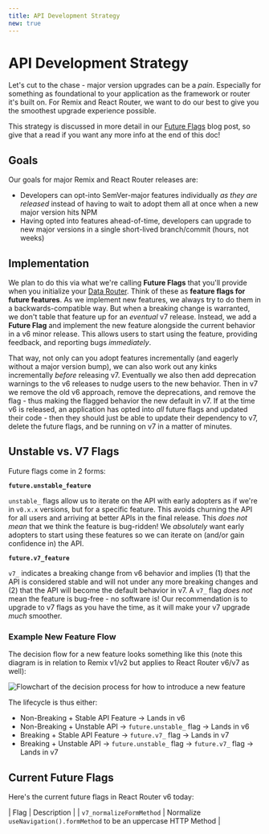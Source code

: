 ```yaml
---
title: API Development Strategy
new: true
---
```


# API Development Strategy

Let's cut to the chase - major version upgrades can be a _pain_. Especially for something as foundational to your application as the framework or router it's built on. For Remix and React Router, we want to do our best to give you the smoothest upgrade experience possible.

<docs-info>This strategy is discussed in more detail in our [Future Flags][future-flags-blog-post] blog post, so give that a read if you want any more info at the end of this doc!</docs-info>

## Goals

Our goals for major Remix and React Router releases are:

- Developers can opt-into SemVer-major features individually _as they are released_ instead of having to wait to adopt them all at once when a new major version hits NPM
- Having opted into features ahead-of-time, developers can upgrade to new major versions in a single short-lived branch/commit (hours, not weeks)

## Implementation

We plan to do this via what we're calling **Future Flags** that you'll provide when you initialize your [Data Router][picking-a-router]. Think of these as **feature flags for future features**. As we implement new features, we always try to do them in a backwards-compatible way. But when a breaking change is warranted, we don't table that feature up for an _eventual_ v7 release. Instead, we add a **Future Flag** and implement the new feature alongside the current behavior in a v6 minor release. This allows users to start using the feature, providing feedback, and reporting bugs _immediately_.

That way, not only can you adopt features incrementally (and eagerly without a major version bump), we can also work out any kinks incrementally _before_ releasing v7. Eventually we also then add deprecation warnings to the v6 releases to nudge users to the new behavior. Then in v7 we remove the old v6 approach, remove the deprecations, and remove the flag - thus making the flagged behavior the new default in v7. If at the time v6 is released, an application has opted into _all_ future flags and updated their code - then they should just be able to update their dependency to v7, delete the future flags, and be running on v7 in a matter of minutes.

## Unstable vs. V7 Flags

Future flags come in 2 forms:

**`future.unstable_feature`**

`unstable_` flags allow us to iterate on the API with early adopters as if we're in `v0.x.x` versions, but for a specific feature. This avoids churning the API for all users and arriving at better APIs in the final release. This _does not mean_ that we think the feature is bug-ridden! We _absolutely_ want early adopters to start using these features so we can iterate on (and/or gain confidence in) the API.

**`future.v7_feature`**

`v7_` indicates a breaking change from v6 behavior and implies (1) that the API is considered stable and will not under any more breaking changes and (2) that the API will become the default behavior in v7. A `v7_` flag _does not_ mean the feature is bug-free - no software is! Our recommendation is to upgrade to v7 flags as you have the time, as it will make your v7 upgrade _much_ smoother.

### Example New Feature Flow

The decision flow for a new feature looks something like this (note this diagram is in relation to Remix v1/v2 but applies to React Router v6/v7 as well):

![Flowchart of the decision process for how to introduce a new feature][feature-flowchart]

The lifecycle is thus either:

- Non-Breaking + Stable API Feature -> Lands in v6
- Non-Breaking + Unstable API -> `future.unstable_` flag -> Lands in v6
- Breaking + Stable API Feature -> `future.v7_` flag -> Lands in v7
- Breaking + Unstable API -> `future.unstable_` flag -> `future.v7_` flag -> Lands in v7

## Current Future Flags

Here's the current future flags in React Router v6 today:

| Flag | Description |
| `v7_normalizeFormMethod` | Normalize `useNavigation().formMethod` to be an uppercase HTTP Method |

[future-flags-blog-post]: https://remix.run/blog/future-flags
[feature-flowchart]: https://remix.run/docs-images/feature-flowchart.png
[picking-a-router]: ../routers/picking-a-router
